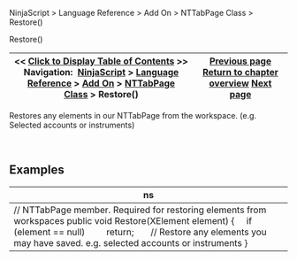﻿


NinjaScript \> Language Reference \> Add On \> NTTabPage Class \> Restore()






















Restore()







| \<\< [Click to Display Table of Contents](nttabpage_restore.md) \>\> **Navigation:**     [NinjaScript](ninjascript.md) \> [Language Reference](language_reference_wip.md) \> [Add On](add_on.md) \> [NTTabPage Class](nttabpage_class.md) \> Restore() | [Previous page](getheaderpart.md) [Return to chapter overview](nttabpage_class.md) [Next page](nttabpage_save.md) |
| --- | --- |











Restores any elements in our NTTabPage from the workspace. (e.g. Selected accounts or instruments)


 


## 


## Examples




| ns |
| --- |
| // NTTabPage member. Required for restoring elements from workspaces public void Restore(XElement element) {      if (element \=\= null)          return;        // Restore any elements you may have saved. e.g. selected accounts or instruments } |









